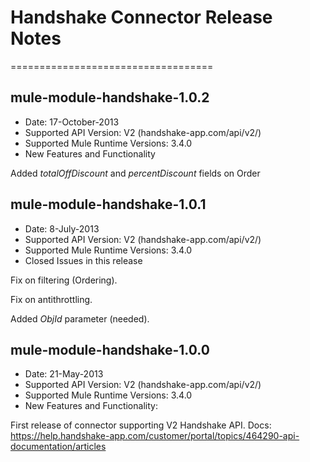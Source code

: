# Handshake Connector Release Notes
===================================
## mule-module-handshake-1.0.2 
* Date: 17-October-2013
* Supported API Version: V2 (handshake-app.com/api/v2/)
* Supported Mule Runtime Versions: 3.4.0
* New Features and Functionality

Added *totalOffDiscount* and *percentDiscount* fields on Order


## mule-module-handshake-1.0.1 
* Date: 8-July-2013
* Supported API Version: V2 (handshake-app.com/api/v2/)
* Supported Mule Runtime Versions: 3.4.0
* Closed Issues in this release

Fix on filtering (Ordering).

Fix on antithrottling.

Added *ObjId* parameter (needed).


  
## mule-module-handshake-1.0.0 
* Date: 21-May-2013
* Supported API Version: V2 (handshake-app.com/api/v2/)
* Supported Mule Runtime Versions: 3.4.0
* New Features and Functionality:

First release of connector supporting V2 Handshake API. Docs: https://help.handshake-app.com/customer/portal/topics/464290-api-documentation/articles


